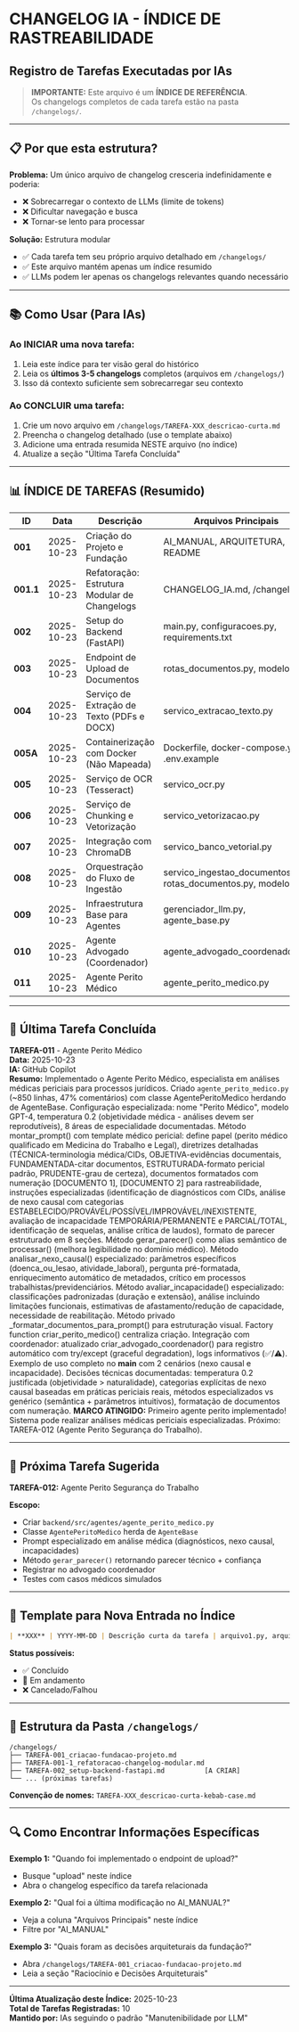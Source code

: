 # CHANGELOG IA - ÍNDICE DE RASTREABILIDADE
## Registro de Tarefas Executadas por IAs

> **IMPORTANTE:** Este arquivo é um **ÍNDICE DE REFERÊNCIA**.  
> Os changelogs completos de cada tarefa estão na pasta `/changelogs/`.

---

## 📋 Por que esta estrutura?

**Problema:** Um único arquivo de changelog cresceria indefinidamente e poderia:
- ❌ Sobrecarregar o contexto de LLMs (limite de tokens)
- ❌ Dificultar navegação e busca
- ❌ Tornar-se lento para processar

**Solução:** Estrutura modular
- ✅ Cada tarefa tem seu próprio arquivo detalhado em `/changelogs/`
- ✅ Este arquivo mantém apenas um índice resumido
- ✅ LLMs podem ler apenas os changelogs relevantes quando necessário

---

## 📚 Como Usar (Para IAs)

### Ao INICIAR uma nova tarefa:
1. Leia este índice para ter visão geral do histórico
2. Leia os **últimos 3-5 changelogs** completos (arquivos em `/changelogs/`)
3. Isso dá contexto suficiente sem sobrecarregar seu contexto

### Ao CONCLUIR uma tarefa:
1. Crie um novo arquivo em `/changelogs/TAREFA-XXX_descricao-curta.md`
2. Preencha o changelog detalhado (use o template abaixo)
3. Adicione uma entrada resumida NESTE arquivo (no índice)
4. Atualize a seção "Última Tarefa Concluída"

---

## 📊 ÍNDICE DE TAREFAS (Resumido)

| ID | Data | Descrição | Arquivos Principais | Status | Changelog |
|----|------|-----------|---------------------|--------|-----------|
| **001** | 2025-10-23 | Criação do Projeto e Fundação | AI_MANUAL, ARQUITETURA, README | ✅ Concluído | [📄 Ver detalhes](changelogs/TAREFA-001_criacao-fundacao-projeto.md) |
| **001.1** | 2025-10-23 | Refatoração: Estrutura Modular de Changelogs | CHANGELOG_IA.md, /changelogs/ | ✅ Concluído | [📄 Ver detalhes](changelogs/TAREFA-001-1_refatoracao-changelog-modular.md) |
| **002** | 2025-10-23 | Setup do Backend (FastAPI) | main.py, configuracoes.py, requirements.txt | ✅ Concluído | [📄 Ver detalhes](changelogs/TAREFA-002_setup-backend-fastapi.md) |
| **003** | 2025-10-23 | Endpoint de Upload de Documentos | rotas_documentos.py, modelos.py | ✅ Concluído | [📄 Ver detalhes](changelogs/TAREFA-003_endpoint-upload-documentos.md) |
| **004** | 2025-10-23 | Serviço de Extração de Texto (PDFs e DOCX) | servico_extracao_texto.py | ✅ Concluído | [📄 Ver detalhes](changelogs/TAREFA-004_servico-extracao-texto.md) |
| **005A** | 2025-10-23 | Containerização com Docker (Não Mapeada) | Dockerfile, docker-compose.yml, .env.example | ✅ Concluído | [📄 Ver detalhes](changelogs/TAREFA-005A_containerizacao-docker.md) |
| **005** | 2025-10-23 | Serviço de OCR (Tesseract) | servico_ocr.py | ✅ Concluído | [📄 Ver detalhes](changelogs/TAREFA-005_servico-ocr-tesseract.md) |
| **006** | 2025-10-23 | Serviço de Chunking e Vetorização | servico_vetorizacao.py | ✅ Concluído | [📄 Ver detalhes](changelogs/TAREFA-006_servico-chunking-vetorizacao.md) |
| **007** | 2025-10-23 | Integração com ChromaDB | servico_banco_vetorial.py | ✅ Concluído | [📄 Ver detalhes](changelogs/TAREFA-007_integracao-chromadb.md) |
| **008** | 2025-10-23 | Orquestração do Fluxo de Ingestão | servico_ingestao_documentos.py, rotas_documentos.py, modelos.py | ✅ Concluído | [📄 Ver detalhes](changelogs/TAREFA-008_orquestracao-fluxo-ingestao.md) |
| **009** | 2025-10-23 | Infraestrutura Base para Agentes | gerenciador_llm.py, agente_base.py | ✅ Concluído | [📄 Ver detalhes](changelogs/TAREFA-009_infraestrutura-base-agentes.md) |
| **010** | 2025-10-23 | Agente Advogado (Coordenador) | agente_advogado_coordenador.py | ✅ Concluído | [📄 Ver detalhes](changelogs/TAREFA-010_agente-advogado-coordenador.md) |
| **011** | 2025-10-23 | Agente Perito Médico | agente_perito_medico.py | ✅ Concluído | [📄 Ver detalhes](changelogs/TAREFA-011_agente-perito-medico.md) |

---

## 🎯 Última Tarefa Concluída

**TAREFA-011** - Agente Perito Médico  
**Data:** 2025-10-23  
**IA:** GitHub Copilot  
**Resumo:** Implementado o Agente Perito Médico, especialista em análises médicas periciais para processos jurídicos. Criado `agente_perito_medico.py` (~850 linhas, 47% comentários) com classe AgentePeritoMedico herdando de AgenteBase. Configuração especializada: nome "Perito Médico", modelo GPT-4, temperatura 0.2 (objetividade médica - análises devem ser reprodutíveis), 8 áreas de especialidade documentadas. Método montar_prompt() com template médico pericial: define papel (perito médico qualificado em Medicina do Trabalho e Legal), diretrizes detalhadas (TÉCNICA-terminologia médica/CIDs, OBJETIVA-evidências documentais, FUNDAMENTADA-citar documentos, ESTRUTURADA-formato pericial padrão, PRUDENTE-grau de certeza), documentos formatados com numeração [DOCUMENTO 1], [DOCUMENTO 2] para rastreabilidade, instruções especializadas (identificação de diagnósticos com CIDs, análise de nexo causal com categorias ESTABELECIDO/PROVÁVEL/POSSÍVEL/IMPROVÁVEL/INEXISTENTE, avaliação de incapacidade TEMPORÁRIA/PERMANENTE e PARCIAL/TOTAL, identificação de sequelas, análise crítica de laudos), formato de parecer estruturado em 8 seções. Método gerar_parecer() como alias semântico de processar() (melhora legibilidade no domínio médico). Método analisar_nexo_causal() especializado: parâmetros específicos (doenca_ou_lesao, atividade_laboral), pergunta pré-formatada, enriquecimento automático de metadados, crítico em processos trabalhistas/previdenciários. Método avaliar_incapacidade() especializado: classificações padronizadas (duração e extensão), análise incluindo limitações funcionais, estimativas de afastamento/redução de capacidade, necessidade de reabilitação. Método privado _formatar_documentos_para_prompt() para estruturação visual. Factory function criar_perito_medico() centraliza criação. Integração com coordenador: atualizado criar_advogado_coordenador() para registro automático com try/except (graceful degradation), logs informativos (✅/⚠️). Exemplo de uso completo no __main__ com 2 cenários (nexo causal e incapacidade). Decisões técnicas documentadas: temperatura 0.2 justificada (objetividade > naturalidade), categorias explícitas de nexo causal baseadas em práticas periciais reais, métodos especializados vs genérico (semântica + parâmetros intuitivos), formatação de documentos com numeração. **MARCO ATINGIDO:** Primeiro agente perito implementado! Sistema pode realizar análises médicas periciais especializadas. Próximo: TAREFA-012 (Agente Perito Segurança do Trabalho).

---

## 🚀 Próxima Tarefa Sugerida

**TAREFA-012:** Agente Perito Segurança do Trabalho

**Escopo:**
- Criar `backend/src/agentes/agente_perito_medico.py`
- Classe `AgentePeritoMedico` herda de `AgenteBase`
- Prompt especializado em análise médica (diagnósticos, nexo causal, incapacidades)
- Método `gerar_parecer()` retornando parecer técnico + confiança
- Registrar no advogado coordenador
- Testes com casos médicos simulados

---

## 📝 Template para Nova Entrada no Índice

```markdown
| **XXX** | YYYY-MM-DD | Descrição curta da tarefa | arquivo1.py, arquivo2.tsx | ✅/🚧/❌ | [📄 Ver detalhes](changelogs/TAREFA-XXX_descricao.md) |
```

**Status possíveis:**
- ✅ Concluído
- 🚧 Em andamento
- ❌ Cancelado/Falhou

---

## 📁 Estrutura da Pasta `/changelogs/`

```
/changelogs/
├── TAREFA-001_criacao-fundacao-projeto.md
├── TAREFA-001-1_refatoracao-changelog-modular.md
├── TAREFA-002_setup-backend-fastapi.md          [A CRIAR]
└── ... (próximas tarefas)
```

**Convenção de nomes:** `TAREFA-XXX_descricao-curta-kebab-case.md`

---

## 🔍 Como Encontrar Informações Específicas

**Exemplo 1:** "Quando foi implementado o endpoint de upload?"
- Busque "upload" neste índice
- Abra o changelog específico da tarefa relacionada

**Exemplo 2:** "Qual foi a última modificação no AI_MANUAL?"
- Veja a coluna "Arquivos Principais" neste índice
- Filtre por "AI_MANUAL"

**Exemplo 3:** "Quais foram as decisões arquiteturais da fundação?"
- Abra `/changelogs/TAREFA-001_criacao-fundacao-projeto.md`
- Leia a seção "Raciocínio e Decisões Arquiteturais"

---

**Última Atualização deste Índice:** 2025-10-23  
**Total de Tarefas Registradas:** 10  
**Mantido por:** IAs seguindo o padrão "Manutenibilidade por LLM"
